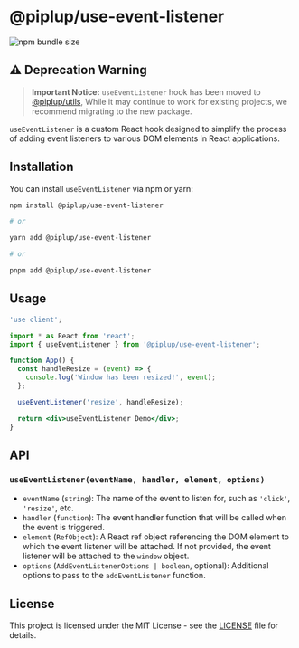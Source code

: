# @piplup/use-event-listener

![npm bundle size](https://img.shields.io/bundlephobia/minzip/@piplup/use-event-listener)

## ⚠️ Deprecation Warning

> **Important Notice:** `useEventListener` hook has been moved to [@piplup/utils](https://github.com/sadik-malik/piplup/blob/main/packages/utils/README.md), While it may continue to work for existing projects, we recommend migrating to the new package.

`useEventListener` is a custom React hook designed to simplify the process of adding event listeners to various DOM elements in React applications.

## Installation

You can install `useEventListener` via npm or yarn:

```bash
npm install @piplup/use-event-listener

# or

yarn add @piplup/use-event-listener

# or

pnpm add @piplup/use-event-listener
```

## Usage

```jsx
'use client';

import * as React from 'react';
import { useEventListener } from '@piplup/use-event-listener';

function App() {
  const handleResize = (event) => {
    console.log('Window has been resized!', event);
  };

  useEventListener('resize', handleResize);

  return <div>useEventListener Demo</div>;
}
```

## API

### `useEventListener(eventName, handler, element, options)`

- `eventName` (`string`): The name of the event to listen for, such as `'click'`, `'resize'`, etc.
- `handler` (`function`): The event handler function that will be called when the event is triggered.
- `element` (`RefObject`): A React ref object referencing the DOM element to which the event listener will be attached. If not provided, the event listener will be attached to the `window` object.
- `options` (`AddEventListenerOptions | boolean`, optional): Additional options to pass to the `addEventListener` function.

## License

This project is licensed under the MIT License - see the [LICENSE](LICENSE) file for details.
